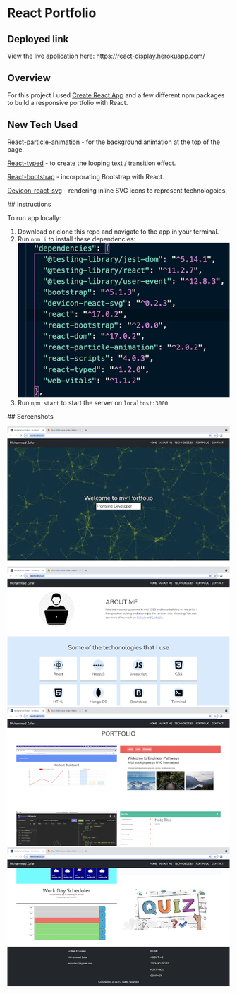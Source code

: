 # React Portfolio

## Deployed link

View the live application here: https://react-display.herokuapp.com/

## Overview

For this project I used [Create React App](https://github.com/facebook/create-react-app) and a few different npm packages to build a responsive portfolio with React.

## New Tech Used

[React-particle-animation](https://www.npmjs.com/package/react-particle-animation) - for the background animation at the top of the page.

[React-typed](https://www.npmjs.com/package/react-typed) - to create the looping text / transition effect.

[React-bootstrap](https://www.npmjs.com/package/react-bootstrap) - incorporating Bootstrap with React.

[Devicon-react-svg](https://www.npmjs.com/package/devicon-react-svg) - rendering inline SVG icons to represent technologoies.

## Instructions

To run app locally:

1. Download or clone this repo and navigate to the app in your terminal.
2. Run `npm i` to install these dependencies:
   ![dependencies](./src/images/dependencies.png)
3. Run `npm start` to start the server on `localhost:3000`.

## Screenshots

![screenshot-1](./src/images/screenshot-1.png)
![screenshot-2](./src/images/screenshot-2.png)
![screenshot-3](./src/images/screenshot-3.png)
![screenshot-4](./src/images/screenshot-4.png)

